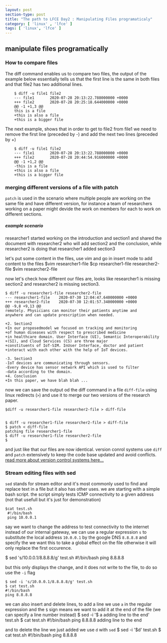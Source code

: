 ```yaml
---
layout: post
section-type: post
title: "The path to LFCE Day2 : Manipulating Files programaticaly"
category: [ 'linux' , 'lfce' ]
tags: [ 'linux', 'lfce' ]
---
```


## manipulate files programatically

### How to compare files
The diff command enables us to compare two files, the output of the example below essentially tells us that the first line is the same in both files and that file2 has  two additional lines.

```
    $ diff -u file1 file2
    --- file1       2020-07-28 20:13:22.788000000 +0000
    +++ file2       2020-07-28 20:25:18.644000000 +0000
    @@ -1 +1,3 @@
    this is a file
    +this is also a file
    +this is a bigger file
```

The next example, shows that in order to get to file2 from file1 we need to remove the first line (preceded by -) and add the next two lines (preceded by +)

```
    $ diff -u file1 file2
    --- file1       2020-07-28 20:13:22.788000000 +0000
    +++ file2       2020-07-28 20:44:54.916000000 +0000
    @@ -1 +1,2 @@
    -this is a file
    +this is also a file
    +this is a bigger file
```
### merging different versions of a file with patch
`patch` is used in the scenario where multiple people are working on the same file and have different version, for instance a team of researchers working on a paper might devide the work on members for each to work on different sections.
##### example scenario
researcher1 started working on the introduction and section1 and shared the document with researcher2 who will add section2 and the conclusion, while researcher2 is doing that researcher1 added section3

let's put some content in the files, use vim and go in insert mode to add content to the files
    $vim researcher1-file
    $cp researcher1-file researcher2-file
    $vim researcher2-file

now let's check how different our files are, looks like researcher1 is missing section2 and researcher2 is missing section3.

    $ diff -u researcher1-file researcher2-file
    --- researcher1-file    2020-07-30 12:04:47.640000000 +0000
    +++ researcher2-file    2020-07-30 12:01:57.340000000 +0000
    @@ -9,8 +9,13 @@
    remotely. Physicians can monitor their patients anytime and
    anywhere and can update prescription when needed.

    +2. Section2
    +In our proposedmodel we focused on tracking and monitoring
    +of human diseases with respect to prescribed medicine
    +in healthcare domain. User Interface (UI), Semantic Interoperability
    +(SI), and Cloud Services (CS) are three major
    +constituents of IoT-SIM. InUser Interface, doctor and patient
    +interact with each other with the help of IoT devices.

    -3. Section3
    -IoT devices are communicating through sensors.
    -Every device has sensor network API which is used to filter
    -data according to the domain.
    +4. Conclusion
    +In this paper, we have blah blah ...

now we can save the output od the diff command in a file `diff-file` using linux redirects (`>`) and use it to merge our two versions of the research paper.

    $diff -u researcher1-file researcher2-file > diff-file


    $ diff -u researcher1-file researcher2-file > diff-file
    $ patch < diff-file
    patching file researcher1-file
    $ diff -u researcher1-file researcher2-file
    $

and just like that our files are now identical. version conrol systems use `diff` and `patch` extensively to keep the code base updated and avoid conflicts.
[read more about version control systems here...](https://merzouki.com/linux/2020/07/29/The-path-to-LFCE-Day1.html)

### Stream editing files with sed
`sed` stands for stream editor and it's most commonly used to find and replace text in a file but it also has other uses.
we are starting with a simple bash script.
the script simply tests ICMP connectivity to a given address (not that usefull but it's just for demonstration)

    $cat test.sh
     #!/bin/bash
     ping 10.0.0.1

say we want to change the address to test connectivity to the internet instead of our internal gateway, we can use a regular expression `s` to substitute the local address `10.0.0.1` by the google DNS `8.8.8.8` and specify the we want this to take a global effect on the file otherwise it will only replace the first occurence.

   $ sed 's/10.0.0.1/8.8.8.8/g' test.sh
    #!/bin/bash
    ping 8.8.8.8

but this only displays the change, and it does not write to the file, to do so use the `-i` flag

    $ sed -i 's/10.0.0.1/8.8.8.8/g' test.sh
    $ cat test.sh
    #!/bin/bash
    ping 8.8.8.8

we can also insert and delete lines, to add a line we use `a` in the regular expression and the `$` sign means we want to add it at the end of the file (we can specify a line number instead)
    $ sed -i '$ a adding line to the end' test.sh
    $ cat test.sh
    #!/bin/bash
    ping 8.8.8.8
    adding line to the end

and to delete the line we just added we use `d` with `sed`
    $ sed -i '$d' test.sh
    $ cat test.sh
    #!/bin/bash
    ping 8.8.8.8
